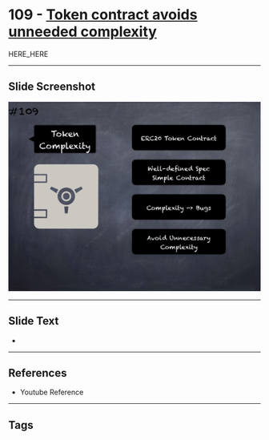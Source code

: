 # 109 - [Token contract avoids unneeded complexity](Token%20contract%20avoids%20unneeded%20complexity.md)

HERE_HERE

___
## Slide Screenshot
![0109.png](../images/pitfalls_and_best_practices201/109.png)
___
## Slide Text
- 
___
## References
- Youtube Reference
___
## Tags